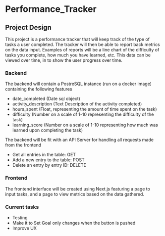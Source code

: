 # Performance_Tracker

## Project Design
This project is a performance tracker that will keep track of the type of tasks a user completed.
The tracker will then be able to report back metrics on the data input.
Examples of reports will be a line chart of the difficulty of tasks you complete, how much you have learned, etc.
This data can be viewed over time, in to show the user progress over time.

### Backend
The backend will contain a PostreSQL instance (run on a docker image) containing the following features
- date_completed (Date sql object)
- activity_description (Text Description of the activity completed)
- hours_spent (Float, representing the amount of time spent on the task)
- difficulty (Number on a scale of 1-10 representing the difficulty of the task)
- learning_score (Number on a scale of 1-10 representing how much was learned upon completing the task)

The backend will be fit with an API Server for handling all requests made from the frontend
- Get all entries in the table: GET
- Add a new entry to the table: POST
- Delete an entry by entry ID: DELETE

### Frontend
The frontend interface will be created using Next.js featuring a page to input tasks, 
and a page to view metrics based on the data gathered.


### Current tasks
- Testing
- Make it to Set Goal only changes when the button is pushed
- Improve UX
